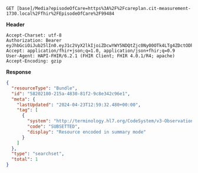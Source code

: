 `GET [base]/Media?episodeOfCare=https%3A%2F%2Fcareplan.cit-measurement-1730.local%2Ffhir%2FEpisodeOfCare%2F99484`

__Header__
```
Accept-Charset: utf-8
Authorization: Bearer eyJhbGciOiJub25lIn0.eyJ1c2VyX2lkIjoiZDcwYWY5NDQtZjc0Ny00OTk4LTg4ZDctODhjMDlmYWY0NWExIiwicmVhbG1fYWNjZXNzIjp7InJvbGVzIjpbIk1lZGlhLnNlYXJjaCIsIlF1ZXN0aW9ubmFpcmVSZXNwb25zZS5zZWFyY2giLCJPYnNlcnZhdGlvbi5zZWFyY2giXX0sInVzZXJfdHlwZSI6IlNZU1RFTSJ9.
Accept: application/fhir+json;q=1.0, application/json+fhir;q=0.9
User-Agent: HAPI-FHIR/6.2.1 (FHIR Client; FHIR 4.0.1/R4; apache)
Accept-Encoding: gzip
```



__Response__
```json
{
  "resourceType": "Bundle",
  "id": "58202180-215a-4830-81f2-9c8e342c96e1",
  "meta": {
    "lastUpdated": "2024-04-23T12:59:32.480+00:00",
    "tag": [
      {
        "system": "http://terminology.hl7.org/CodeSystem/v3-ObservationValue",
        "code": "SUBSETTED",
        "display": "Resource encoded in summary mode"
      }
    ]
  },
  "type": "searchset",
  "total": 1
}
```